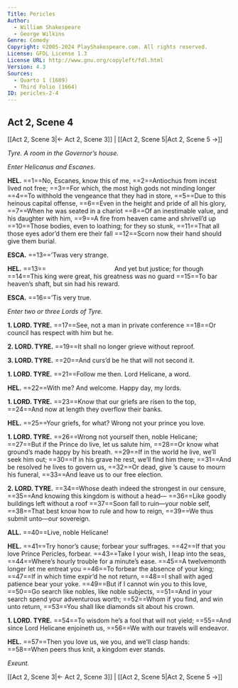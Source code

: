 ```yaml
---
Title: Pericles
Author: 
  - William Shakespeare
  - George Wilkins
Genre: Comedy
Copyright: ©2005-2024 PlayShakespeare.com. All rights reserved.
License: GFDL License 1.3
License URL: http://www.gnu.org/copyleft/fdl.html
Version: 4.3
Sources:
  - Quarto 1 (1609)
  - Third Folio (1664)
ID: pericles-2-4
---
```


## Act 2, Scene 4
[[Act 2, Scene 3|← Act 2, Scene 3]] | [[Act 2, Scene 5|Act 2, Scene 5 →]]

*Tyre. A room in the Governor’s house.*

*Enter Helicanus and Escanes.*

**HEL.**
==1==No, Escanes, know this of me,
==2==Antiochus from incest lived not free;
==3==For which, the most high gods not minding longer
==4==To withhold the vengeance that they had in store,
==5==Due to this heinous capital offense,
==6==Even in the height and pride of all his glory,
==7==When he was seated in a chariot
==8==Of an inestimable value, and his daughter with him,
==9==A fire from heaven came and shrivell’d up
==10==Those bodies, even to loathing; for they so stunk,
==11==That all those eyes ador’d them ere their fall
==12==Scorn now their hand should give them burial.

**ESCA.**
==13==’Twas very strange.

**HEL.**
==13==           And yet but justice; for though
==14==This king were great, his greatness was no guard
==15==To bar heaven’s shaft, but sin had his reward.

**ESCA.**
==16==’Tis very true.

*Enter two or three Lords of Tyre.*

**1. LORD. TYRE.**
==17==See, not a man in private conference
==18==Or council has respect with him but he.

**2. LORD. TYRE.**
==19==It shall no longer grieve without reproof.

**3. LORD. TYRE.**
==20==And curs’d be he that will not second it.

**1. LORD. TYRE.**
==21==Follow me then. Lord Helicane, a word.

**HEL.**
==22==With me? And welcome. Happy day, my lords.

**1. LORD. TYRE.**
==23==Know that our griefs are risen to the top,
==24==And now at length they overflow their banks.

**HEL.**
==25==Your griefs, for what? Wrong not your prince you love.

**1. LORD. TYRE.**
==26==Wrong not yourself then, noble Helicane;
==27==But if the Prince do live, let us salute him,
==28==Or know what ground’s made happy by his breath.
==29==If in the world he live, we’ll seek him out;
==30==If in his grave he rest, we’ll find him there;
==31==And be resolved he lives to govern us,
==32==Or dead, give ’s cause to mourn his funeral,
==33==And leave us to our free election.

**2. LORD. TYRE.**
==34==Whose death indeed the strongest in our censure,
==35==And knowing this kingdom is without a head⁠—
==36==Like goodly buildings left without a roof
==37==Soon fall to ruin—your noble self,
==38==That best know how to rule and how to reign,
==39==We thus submit unto—our sovereign.

**ALL.**
==40==Live, noble Helicane!

**HEL.**
==41==Try honor’s cause; forbear your suffrages.
==42==If that you love Prince Pericles, forbear.
==43==Take I your wish, I leap into the seas,
==44==Where’s hourly trouble for a minute’s ease.
==45==A twelvemonth longer let me entreat you
==46==To forbear the absence of your king;
==47==If in which time expir’d he not return,
==48==I shall with aged patience bear your yoke.
==49==But if I cannot win you to this love,
==50==Go search like nobles, like noble subjects,
==51==And in your search spend your adventurous worth;
==52==Whom if you find, and win unto return,
==53==You shall like diamonds sit about his crown.

**1. LORD. TYRE.**
==54==To wisdom he’s a fool that will not yield;
==55==And since Lord Helicane enjoineth us,
==56==We with our travels will endeavor.

**HEL.**
==57==Then you love us, we you, and we’ll clasp hands:
==58==When peers thus knit, a kingdom ever stands.

*Exeunt.*

[[Act 2, Scene 3|← Act 2, Scene 3]] | [[Act 2, Scene 5|Act 2, Scene 5 →]]